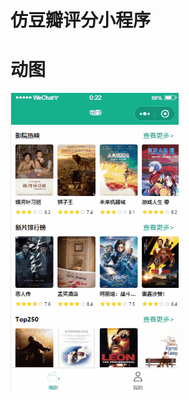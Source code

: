 # 仿豆瓣评分小程序
# 动图
![](https://github.com/zhanglichun333/Douban-Movie/blob/master/miniprogram/images/切换城市2.gif)

